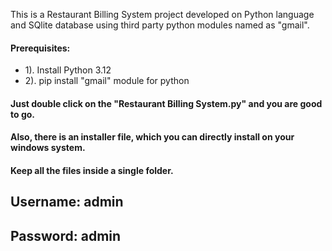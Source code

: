 This is a Restaurant Billing System project developed on Python language and SQlite database using third party python modules named as "gmail".
#### Prerequisites:
- 1). Install Python 3.12
- 2). pip install "gmail" module for python
#### Just double click on the "Restaurant Billing System.py" and you are good to go. 
#### Also, there is an installer file, which you can directly install on your windows system.
#### Keep all the files inside a single folder.
## Username:  admin
## Password:  admin
